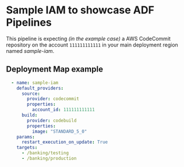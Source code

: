 # Sample IAM to showcase ADF Pipelines

This pipeline is expecting *(in the example case)* a AWS CodeCommit repository
on the account `111111111111` in your main deployment region named *sample-iam*.

## Deployment Map example

```yaml
  - name: sample-iam
    default_providers:
      source:
        provider: codecommit
        properties:
          account_id: 111111111111
      build:
        provider: codebuild
        properties:
          image: "STANDARD_5_0"
    params:
      restart_execution_on_update: True
    targets:
      - /banking/testing
      - /banking/production
```
